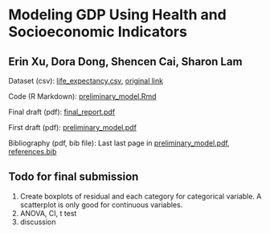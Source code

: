 # Modeling GDP Using Health and Socioeconomic Indicators
## Erin Xu, Dora Dong, Shencen Cai, Sharon Lam

Dataset (csv):
[life_expectancy.csv](life_expectancy.csv), [original link](https://www.kaggle.com/datasets/kumarajarshi/life-expectancy-who)

Code (R Markdown): 
[preliminary_model.Rmd](preliminary_model.Rmd)

Final draft (pdf):
[final_report.pdf](final_report.pdf)

First draft (pdf):
[preliminary_model.pdf](preliminary_model.pdf)


Bibliography (pdf, bib file):
Last last page in [preliminary_model.pdf](preliminary_model.pdf), [references.bib](references.bib)


## Todo for final submission
1. Create boxplots of residual and each category for categorical variable. A scatterplot is only good for continuous variables. 
2. ANOVA, CI, t test
3. discussion 
